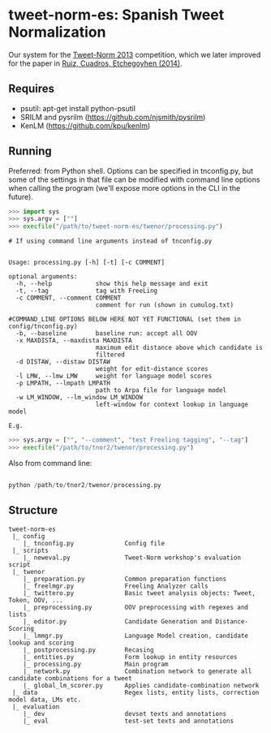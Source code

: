tweet-norm-es: Spanish Tweet Normalization
===============================================
Our system for the [Tweet-Norm 2013](http://komunitatea.elhuyar.eus/tweet-norm/) competition, which we later improved for the paper in [Ruiz, Cuadros, Etchegoyhen (2014)](http://journal.sepln.org/sepln/ojs/ojs/index.php/pln/article/download/4902/2916).

Requires
--------
 - psutil: apt-get install python-psutil
 - SRILM and pysrilm (https://github.com/njsmith/pysrilm)
 - KenLM (https://github.com/kpu/kenlm)

Running
-------

Preferred: from Python shell.
Options can be specified in tnconfig.py, but some of the settings in that file can be modified with command line options when calling the program (we'll expose more options in the CLI in the future).

``` python
>>> import sys
>>> sys.argv = [""]
>>> execfile("/path/to/tweet-norm-es/twenor/processing.py")
```

    
    # If using command line arguments instead of tnconfig.py


    Usage: processing.py [-h] [-t] [-c COMMENT]

    optional arguments:
      -h, --help            show this help message and exit
      -t, --tag             tag with FreeLing
      -c COMMENT, --comment COMMENT
                            comment for run (shown in cumulog.txt)

    #COMMAND_LINE OPTIONS BELOW HERE NOT YET FUNCTIONAL (set them in config/tnconfig.py)
      -b, --baseline        baseline run: accept all OOV
      -x MAXDISTA, --maxdista MAXDISTA
                            maximum edit distance above which candidate is
                            filtered
      -d DISTAW, --distaw DISTAW
                            weight for edit-distance scores
      -l LMW, --lmw LMW     weight for language model scores
      -p LMPATH, --lmpath LMPATH
                            path to Arpa file for language model
      -w LM_WINDOW, --lm_window LM_WINDOW
                            left-window for context lookup in language model

    E.g.

```python
>>> sys.argv = ["", "--comment", "test Freeling tagging", "--tag"]
>>> execfile("/path/to/tnor2/twenor/processing.py")
```



Also from command line:

``` python

python /path/to/tnor2/twenor/processing.py

```

Structure
-------

```
tweet-norm-es
 |_ config
    |_ tnconfig.py              Config file
 |_ scripts
    |_ neweval.py               Tweet-Norm workshop's evaluation script
 |_ twenor
    |_ preparation.py           Common preparation functions
    |_ freelmgr.py              Freeling Analyzer calls
    |_ twittero.py              Basic tweet analysis objects: Tweet, Token, OOV, ...
    |_ preprocessing.py         OOV preprocessing with regexes and lists
    |_ editor.py                Candidate Generation and Distance-Scoring
    |_ lmmgr.py                 Language Model creation, candidate lookup and scoring
    |_ postprocessing.py        Recasing
    |_ entities.py              Form lookup in entity resources
    |_ processing.py            Main program
    |_ network.py               Combination network to generate all candidate combinations for a tweet
    |_ global_lm_scorer.py      Applies candidate-combination network
 |_ data                        Regex lists, entity lists, correction model data, LMs etc.
 |_ evaluation
    |_ dev                      devset texts and annotations
    |_ eval                     test-set texts and annotations
```

